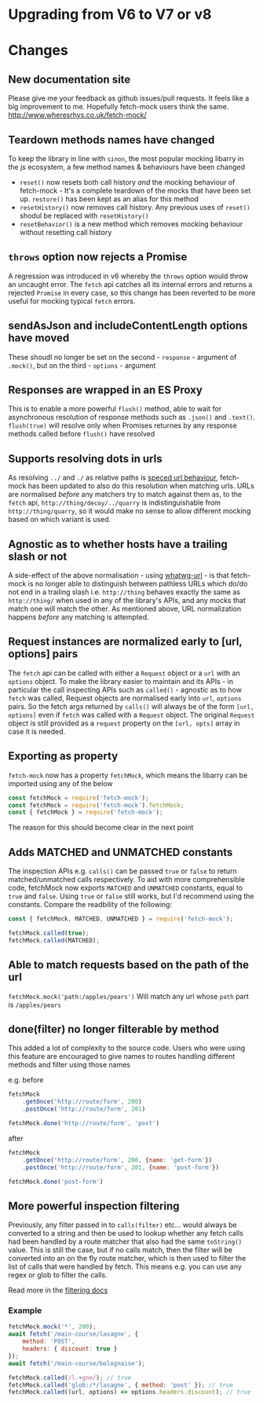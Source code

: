 # Upgrading from V6 to V7 or v8

# Changes

## New documentation site

Please give me your feedback as github issues/pull requests. It feels like a big improvement to me. Hopefully fetch-mock users think the same. http://www.wheresrhys.co.uk/fetch-mock/

## Teardown methods names have changed
To keep the library in line with `sinon`, the most popular mocking libarry in the js ecosystem, a few method names & behaviours have been changed
- `reset()` now resets both call history _and_ the mocking behaviour of fetch-mock - It's a complete teardown of the mocks that have been set up. `restore()` has been kept as an alias for this method
- `resetHistory()` now removes call history. Any previous uses of `reset()` shodul be replaced with `resetHistory()`
- `resetBehavior()` is a new method which removes mocking behaviour without resetting call history

## `throws` option now rejects a Promise

A regression was introduced in v6 whereby the `throws` option would throw an uncaught error. The `fetch` api catches all its internal errors and returns a rejected `Promise` in every case, so this change has been reverted to be more useful for mocking typical `fetch` errors.

## sendAsJson and includeContentLength options have moved
These shoudl no longer be set on the second - `response` - argument of `.mock()`, but on the third - `options` - argument

## Responses are wrapped in an ES Proxy

This is to enable a more powerful `flush()` method, able to wait for asynchronous resolution of response methods such as `.json()` and `.text()`. `flush(true)` will resolve only when Promises returnes by any response methods called before `flush()` have resolved

## Supports resolving dots in urls

As resolving `../` and `./` as relative paths is [speced url behaviour](https://url.spec.whatwg.org/#double-dot-path-segment), fetch-mock has been updated to also do this resolution when matching urls. URLs are normalised _before_ any matchers try to match against them as, to the `fetch` api, `http://thing/decoy/../quarry` is indistinguishable from `http://thing/quarry`, so it would make no sense to allow different mocking based on which variant is used.

## Agnostic as to whether hosts have a trailing slash or not

A side-effect of the above normalisation - using [whatwg-url](https://www.npmjs.com/package/whatwg-url) - is that fetch-mock is no longer able to distinguish between pathless URLs which do/do not end in a trailing slash i.e. `http://thing` behaves exactly the same as `http://thing/` when used in any of the library's APIs, and any mocks that match one will match the other. As mentioned above, URL normalization happens _before_ any matching is attempted.

## Request instances are normalized early to [url, options] pairs

The `fetch` api can be called with either a `Request` object or a `url` with an `options` object. To make the library easier to maintain and its APIs - in particular the call inspecting APIs such as `called()` - agnostic as to how `fetch` was called, Request objects are normalised early into `url`, `options` pairs. So the fetch args returned by `calls()` will always be of the form `[url, options]` even if `fetch` was called with a `Request` object. The original `Request` object is still provided as a `request` property on the `[url, opts]` array in case it is needed.

## Exporting as property

`fetch-mock` now has a property `fetchMock`, which means the libarry can be imported using any of the below

```js
const fetchMock = require('fetch-mock');
const fetchMock = require('fetch-mock').fetchMock;
const { fetchMock } = require('fetch-mock');
```

The reason for this should become clear in the next point

## Adds MATCHED and UNMATCHED constants

The inspection APIs e.g. `calls()` can be passed `true` or `false` to return matched/unmatched calls respectively. To aid with more comprehensible code, fetchMock now exports `MATCHED` and `UNMATCHED` constants, equal to `true` and `false`. Using `true` or `false` still works, but I'd recommend using the constants. Compare the readbility of the following:

```js
const { fetchMock, MATCHED, UNMATCHED } = require('fetch-mock');

fetchMock.called(true);
fetchMock.called(MATCHED);
```

## Able to match requests based on the path of the url

`fetchMock.mock('path:/apples/pears')` Will match any url whose `path` part is `/apples/pears`

## done(filter) no longer filterable by method
This added a lot of complexity to the source code. Users who were using this feature are encouraged to give names to routes handling different methods and filter using those names

e.g. before

```javascript
fetchMock
	.getOnce('http://route/form', 200)
	.postOnce('http://route/form', 201)

fetchMock.done('http://route/form', 'post')
```

after

```javascript
fetchMock
	.getOnce('http://route/form', 200, {name: 'get-form'})
	.postOnce('http://route/form', 201, {name: 'post-form'})

fetchMock.done('post-form')
```

## More powerful inspection filtering

Previously, any filter passed in to `calls(filter)` etc... would always be converted to a string and then be used to lookup whether any fetch calls had been handled by a route matcher that also had the same `toString()` value. This is still the case, but if no calls match, then the filter will be converted into an on the fly route matcher, which is then used to filter the list of calls that were handled by fetch. This means e.g. you can use any regex or glob to filter the calls.

Read more in the [filtering docs](http://www.wheresrhys.co.uk/fetch-mock/#api-inspectionfiltering)

### Example

```js
fetchMock.mock('*', 200);
await fetch('/main-course/lasagne', {
	method: 'POST',
	headers: { discount: true }
});
await fetch('/main-course/bolognaise');

fetchMock.called(/l.+gne/); // true
fetchMock.called('glob:/*/lasagne', { method: 'post' }); // true
fetchMock.called((url, options) => options.headers.discount); // true
```
